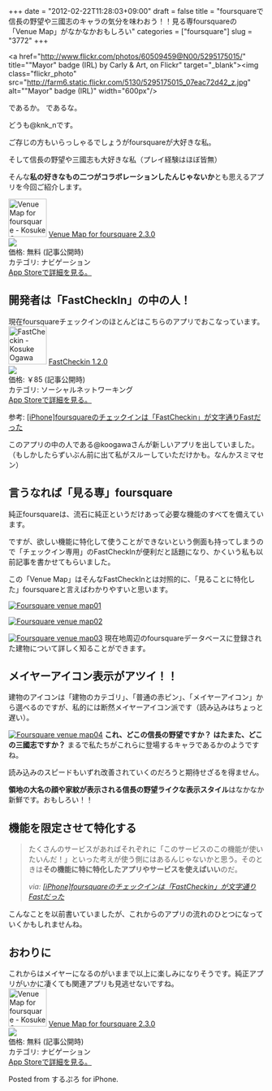 +++
date = "2012-02-22T11:28:03+09:00"
draft = false
title = "foursquareで信長の野望や三國志のキャラの気分を味わおう！！見る専foursquareの「Venue Map」がなかなかおもしろい"
categories = ["foursquare"]
slug = "3772"
+++

<a href="http://www.flickr.com/photos/60509459@N00/5295175015/" title=""Mayor" badge (IRL) by Carly & Art, on Flickr" target="_blank"><img class="flickr_photo" src="http://farm6.static.flickr.com/5130/5295175015_07eac72d42_z.jpg" alt=""Mayor" badge (IRL)" width="600px"/></a>

であるか。
であるな。

どうも@knk_nです。

ご存じの方もいらっしゃるでしょうがfoursquareが大好きな私。

そして信長の野望や三國志も大好きな私（プレイ経験はほぼ皆無）

そんな<strong>私の好きなもの二つがコラボレーションしたんじゃないか</strong>とも思えるアプリを今回ご紹介します。<!--more--><div class="appstorehelper">
<a href="http://itunes.apple.com/jp/app/venue-map-for-foursquare/id406174482?mt=8&uo=4" target="new"><img class="appstorehelper_appicn" width="75" height="75" src="http://a4.mzstatic.com/us/r1000/068/Purple/c6/cc/14/mzl.lrywdzbl.png" alt="Venue Map for foursquare - Kosuke Ogawa"></a>
<a href="http://itunes.apple.com/jp/app/venue-map-for-foursquare/id406174482?mt=8&uo=4" target="new">Venue Map for foursquare 2.3.0</a><br>
<a href="http://itunes.apple.com/jp/app/venue-map-for-foursquare/id406174482?mt=8&uo=4" target="itunes_store"><img class="appstorehelper_icn" src="http://ax.phobos.apple.com.edgesuite.net/ja_jp/images/web/linkmaker/badge_appstore-sm.gif" ></a><br>
価格: 無料 (記事公開時)<br>
カテゴリ: ナビゲーション<br>
<a href="http://itunes.apple.com/jp/app/venue-map-for-foursquare/id406174482?mt=8&uo=4" target="new">App Storeで詳細を見る。</a>
</div>

<h2>開発者は「FastCheckIn」の中の人！</h2>
現在foursquareチェックインのほとんどはこちらのアプリでおこなっています。

<div class="appstorehelper">
<a href="http://itunes.apple.com/jp/app/fastcheckin/id493265157?mt=8&uo=4" target="new"><img class="appstorehelper_appicn" width="75" height="75" src="http://a2.mzstatic.com/us/r1000/078/Purple/d0/17/0d/mzl.zhfudbhy.jpg" alt="FastCheckin - Kosuke Ogawa"></a>
<a href="http://itunes.apple.com/jp/app/fastcheckin/id493265157?mt=8&uo=4" target="new">FastCheckin 1.2.0</a><br>
<a href="http://itunes.apple.com/jp/app/fastcheckin/id493265157?mt=8&uo=4" target="itunes_store"><img class="appstorehelper_icn" src="http://ax.phobos.apple.com.edgesuite.net/ja_jp/images/web/linkmaker/badge_appstore-sm.gif" ></a><br>
価格: &#65509;85 (記事公開時)<br>
カテゴリ: ソーシャルネットワーキング<br>
<a href="http://itunes.apple.com/jp/app/fastcheckin/id493265157?mt=8&uo=4" target="new">App Storeで詳細を見る。</a>
</div>

<p>参考: <a href="http://knk-n.com/2012/02/05/fastcheckin/" target="_blank">[iPhone]foursquareのチェックインは「FastCheckin」が文字通りFastだった</a><script type="text/javascript">var url="http://knk-n.com/2012/02/05/fastcheckin/";</script><script src="http://api.b.st-hatena.com/entry.count?url=http://knk-n.com/2012/02/05/fastcheckin/&callback=hatebTxt"></script></p>

このアプリの中の人である@koogawaさんが新しいアプリを出していました。（もしかしたらずいぶん前に出て私がスルーしていただけかも。なんかスミマセン）

<h2>言うなれば「見る専」foursquare</h2>
純正foursquareは、流石に純正というだけあって必要な機能のすべてを備えています。

ですが、欲しい機能に特化して使うことができないという側面も持ってしまうので「チェックイン専用」のFastCheckInが便利だと話題になり、かくいう私も以前記事を書かせてもらいました。

この「Venue Map」はそんなFastCheckInとは対照的に、「見ることに特化した」foursquareと言えばわかりやすいと思います。

<a href="http://knk-n.com/wp-content/uploads/2012/02/foursquare_venue-map01.png" title="Foursquare venue map01"><img src="http://knk-n.com/wp-content/uploads/2012/02/foursquare_venue-map01.png" alt="Foursquare venue map01" title="foursquare_venue-map01.png" /></a>

<a href="http://knk-n.com/wp-content/uploads/2012/02/foursquare_venue-map02.png" title="Foursquare venue map02"><img src="http://knk-n.com/wp-content/uploads/2012/02/foursquare_venue-map02.png" alt="Foursquare venue map02" title="foursquare_venue-map02.png" /></a>

<a href="http://knk-n.com/wp-content/uploads/2012/02/foursquare_venue-map03.jpg" title="Foursquare venue map03"><img src="http://knk-n.com/wp-content/uploads/2012/02/foursquare_venue-map03.jpg" alt="Foursquare venue map03" title="foursquare_venue-map03.jpg" /></a>
現在地周辺のfoursquareデータベースに登録された建物について詳しく知ることができます。

<h2>メイヤーアイコン表示がアツイ！！</h2>
建物のアイコンは「建物のカテゴリ」、「普通の赤ピン」、「メイヤーアイコン」から選べるのですが、私的には断然メイヤーアイコン派です（読み込みはちょっと遅い）。

<a href="http://knk-n.com/wp-content/uploads/2012/02/foursquare_venue-map04.jpg" title="Foursquare venue map04"><img src="http://knk-n.com/wp-content/uploads/2012/02/foursquare_venue-map04.jpg" alt="Foursquare venue map04" title="foursquare_venue-map04.jpg" /></a>
<strong>これ、どこの信長の野望ですか？</strong>
<strong>はたまた、どこの三國志ですか？</strong>
まるで私たちがこれらに登場するキャラであるかのようですね。

読み込みのスピードもいずれ改善されていくのだろうと期待せざるを得ません。

<strong>領地の大名の顔や家紋が表示される信長の野望ライクな表示スタイル</strong>はなかなか新鮮です。おもしろい！！

<h2>機能を限定させて特化する</h2>
<blockquote cite="http://knk-n.com/2012/02/05/fastcheckin/" title="[iPhone]foursquareのチェックインは「FastCheckin」が文字通りFastだった">
<p>たくさんのサービスがあればそれぞれに「このサービスのこの機能が使いたいんだ！」といった考えが使う側にはあるんじゃないかと思う。そのときは<strong>その機能に特に特化したアプリやサービスを使えばいい</strong>のだ。</p>
<cite>via: <a href="http://knk-n.com/2012/02/05/fastcheckin/" target="_blank">[iPhone]foursquareのチェックインは「FastCheckin」が文字通りFastだった</a></cite>
</blockquote>

こんなことを以前書いていましたが、これからのアプリの流れのひとつになっていくかもしれませんね。

<h2>おわりに</h2>
これからはメイヤーになるのがいままで以上に楽しみになりそうです。純正アプリがいかに凄くても関連アプリも見逃せないですね。

<div class="appstorehelper">
<a href="http://itunes.apple.com/jp/app/venue-map-for-foursquare/id406174482?mt=8&uo=4" target="new"><img class="appstorehelper_appicn" width="75" height="75" src="http://a4.mzstatic.com/us/r1000/068/Purple/c6/cc/14/mzl.lrywdzbl.png" alt="Venue Map for foursquare - Kosuke Ogawa"></a>
<a href="http://itunes.apple.com/jp/app/venue-map-for-foursquare/id406174482?mt=8&uo=4" target="new">Venue Map for foursquare 2.3.0</a><br>
<a href="http://itunes.apple.com/jp/app/venue-map-for-foursquare/id406174482?mt=8&uo=4" target="itunes_store"><img class="appstorehelper_icn" src="http://ax.phobos.apple.com.edgesuite.net/ja_jp/images/web/linkmaker/badge_appstore-sm.gif" ></a><br>
価格: 無料 (記事公開時)<br>
カテゴリ: ナビゲーション<br>
<a href="http://itunes.apple.com/jp/app/venue-map-for-foursquare/id406174482?mt=8&uo=4" target="new">App Storeで詳細を見る。</a>
</div>

Posted from するぷろ for iPhone.
